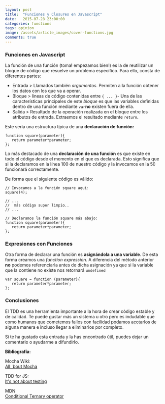 ```yaml
---
layout: post
title:  "Funciones y Closures en Javascript"
date:   2015-07-28 23:00:00
categories: functions
tags: opinion
image: /assets/article_images/cover-functions.jpg
comments: true
---
```


### Funciones en Javascript

La función de una función (toma! empezamos bien!) es la de reutilizar un bloque de código que resuelve un problema específico. Para ello, consta de diferentes partes:

-  Entrada > Llamados también *argumentos*. Permiten a la función obtener los datos con los que va a operar.
-  Bloque > lineas de código contenidas entre `{ ... }`- Una de las características principales de este *bloque* es que las variables definidas dentro de una función mediante `var`**no** existen fuera de ella.
-  Salida > Resultado de la operación realizada en el bloque entre los atributos de entrada. Extraemos el resultado mediante `return`.

Este sería una estructura típica de una **declaración de función:**

```
function square(parameter){
   return parameter*parameter;
};

```
Lo más destacado de una **declaración de una función** es que existe en todo el código desde el momento en el que es declarada. Esto significa que si la declaramos en la línea 100 de nuestro código y la invocamos en la 50 funcionará correctamente.

De forma que el siguiente código es válido:

```
// Invocamos a la función square aquí:
square(4);

// ...
//  más código super limpio..
// ... 

// Declaramos la función square más abajo:
function square(parameter){
   return parameter*parameter;
};
```

### Expresiones con Funciones

Otra forma de declarar una función es **asignándola a una variable**. De esta forma creamos una *function expression*. A diferencia del método anterior **no** podemos referenciarla antes de dicha asignación ya que si la variable que la contiene no existe nos retornará `undefined`

```
var square = function (parameter){
   return parameter*parameter;
};
```




### Conclusiones

El TDD es una herramienta importante a la hora de crear código estable y de calidad. Te puede gustar más un sistema u otro pero es indudable que como humanos que cometemos fallos con facilidad podamos acotarlos de alguna manera e incluso llegar a eliminarlos por completo.

Si te ha gustado esta entrada y la has encontrado útil, puedes dejar un comentario o ayudarme a difundirlo.


<div class="referencias">
  <p><strong>Bibliografía:</strong></p>

  <p>Mocha Wiki: <br />
  <a href="https://github.com/mochajs/mocha/wiki">All `bout Mocha</a></p>
  
  <p>TDD for JS: <br />
  <a href="https://jaxenter.com/behaviour-driven-development-for-javascript-part-one-107588.html">It's not about testing</a></p>

<p>MDN<br />
<a href="https://developer.mozilla.org/es/docs/Web/JavaScript/Reference/Operators/Conditional_Operator">Conditional Ternary operator</a></p>
  
</div>